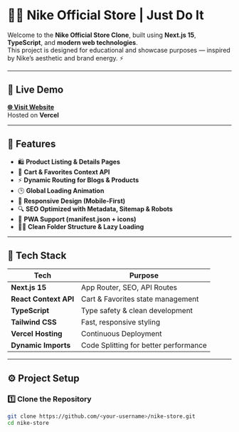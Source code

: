 # 🏃‍♂️ Nike Official Store | Just Do It

Welcome to the **Nike Official Store Clone**, built using **Next.js 15**, **TypeScript**, and **modern web technologies**.  
This project is designed for educational and showcase purposes — inspired by Nike’s aesthetic and brand energy. ⚡

---

## 🚀 Live Demo
**[🌐 Visit Website](https://soleflex.vercel.app)**  
Hosted on **Vercel**

---

## 🧩 Features
- 🛍️ **Product Listing & Details Pages**
- 🧠 **Cart & Favorites Context API**
- ⚡ **Dynamic Routing for Blogs & Products**
- 🕒 **Global Loading Animation**
- 📱 **Responsive Design (Mobile-First)**
- 🔍 **SEO Optimized with Metadata, Sitemap & Robots**
- 💾 **PWA Support (manifest.json + icons)**
- 🧑‍💻 **Clean Folder Structure & Lazy Loading**

---

## 🧠 Tech Stack
| Tech | Purpose |
|------|----------|
| **Next.js 15** | App Router, SEO, API Routes |
| **React Context API** | Cart & Favorites state management |
| **TypeScript** | Type safety & clean development |
| **Tailwind CSS** | Fast, responsive styling |
| **Vercel Hosting** | Continuous Deployment |
| **Dynamic Imports** | Code Splitting for better performance |

---

## ⚙️ Project Setup

### 1️⃣ Clone the Repository
```bash
git clone https://github.com/<your-username>/nike-store.git
cd nike-store
